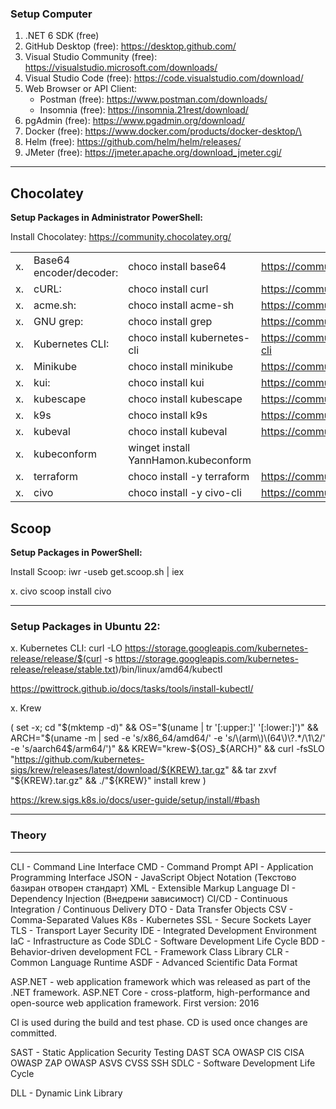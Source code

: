 ### Setup Computer

1. .NET 6 SDK (free)
2. GitHub Desktop (free):           https://desktop.github.com/
3. Visual Studio Community (free):  https://visualstudio.microsoft.com/downloads/
4. Visual Studio Code (free):       https://code.visualstudio.com/download/
5. Web Browser or API Client:
    - Postman  (free):              https://www.postman.com/downloads/
    - Insomnia (free):              https://insomnia.21rest/download/
6. pgAdmin (free):                  https://www.pgadmin.org/download/
7. Docker (free):                   https://www.docker.com/products/docker-desktop/\
8. Helm (free):                     https://github.com/helm/helm/releases/
9. JMeter (free):                   https://jmeter.apache.org/download_jmeter.cgi/



---

## **Chocolatey**

**Setup Packages in Administrator PowerShell:**

Install Chocolatey: https://community.chocolatey.org/

|||||
|--|--|--|--|
|x. |Base64 encoder/decoder:  |choco install base64            |https://community.chocolatey.org/packages/base64|
|x. |cURL:                    |choco install curl              |https://community.chocolatey.org/packages/curl|
|x. |acme.sh:                 |choco install acme-sh           |https://community.chocolatey.org/packages/acme-sh|
|x. |GNU grep:                |choco install grep              |https://community.chocolatey.org/packages/grep|
|x. |Kubernetes CLI:          |choco install kubernetes-cli    |https://community.chocolatey.org/packages/kubernetes-cli|
|x. |Minikube                 |choco install minikube          |https://community.chocolatey.org/packages/Minikube|
|x. |kui:                     |choco install kui               |https://community.chocolatey.org/packages/kui|
|x. |kubescape                |choco install kubescape         |https://community.chocolatey.org/packages/kubescape|
|x. |k9s                      |choco install k9s               |https://community.chocolatey.org/packages/k9s|
|x. |kubeval                  |choco install kubeval           |https://community.chocolatey.org/packages/kubeval|
|x. |kubeconform              |winget install YannHamon.kubeconform||
|x. |terraform                |choco install -y terraform      |https://community.chocolatey.org/packages/terraform|
|x. |civo                     |choco install -y civo-cli       |https://community.chocolatey.org/packages/civo-cli|


## **Scoop**

**Setup Packages in PowerShell:**

Install Scoop: iwr -useb get.scoop.sh | iex

x. civo                     scoop install civo

---

### **Setup Packages in Ubuntu 22:**

x. Kubernetes CLI:
curl -LO https://storage.googleapis.com/kubernetes-release/release/$(curl -s https://storage.googleapis.com/kubernetes-release/release/stable.txt)/bin/linux/amd64/kubectl

https://pwittrock.github.io/docs/tasks/tools/install-kubectl/

x. Krew

(
  set -x; cd "$(mktemp -d)" &&
  OS="$(uname | tr '[:upper:]' '[:lower:]')" &&
  ARCH="$(uname -m | sed -e 's/x86_64/amd64/' -e 's/\(arm\)\(64\)\?.*/\1\2/' -e 's/aarch64$/arm64/')" &&
  KREW="krew-${OS}_${ARCH}" &&
  curl -fsSLO "https://github.com/kubernetes-sigs/krew/releases/latest/download/${KREW}.tar.gz" &&
  tar zxvf "${KREW}.tar.gz" &&
  ./"${KREW}" install krew
)

https://krew.sigs.k8s.io/docs/user-guide/setup/install/#bash

---

### Theory

---

CLI     -   Command Line Interface
CMD     -   Command Prompt
API     -   Application Programming Interface
JSON    -   JavaScript Object Notation (Текстово базиран отворен стандарт)
XML     -   Extensible Markup Language
DI      -   Dependency Injection (Внедрени зависимост)
CI/CD   -   Continuous Integration / Continuous Delivery
DTO     -   Data Transfer Objects
CSV     -   Comma-Separated Values
K8s     -   Kubernetes
SSL     -   Secure Sockets Layer
TLS     -   Transport Layer Security
IDE     -   Integrated Development Environment
IaC     -   Infrastructure as Code
SDLC    -   Software Development Life Cycle
BDD     -   Behavior-driven development
FCL     -   Framework Class Library
CLR     -   Common Language Runtime
ASDF    -   Advanced Scientific Data Format


ASP.NET - web application framework which was released as part of the .NET framework.
ASP.NET Core - cross-platform, high-performance and open-source web application framework. First version: 2016




CI is used during the build and test phase. CD is used once changes are committed.




SAST - Static Application Security Testing
DAST
SCA
OWASP
CIS
CISA
OWASP ZAP
OWASP ASVS
CVSS
SSH
SDLC - Software Development Life Cycle

DLL - Dynamic Link Library